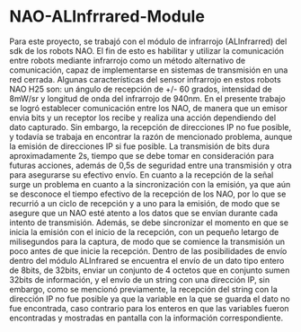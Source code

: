 NAO-ALInfrrared-Module
======================

Para este proyecto, se trabajó con el módulo de infrarrojo (ALInfrarred) del sdk de los robots NAO. El fin de esto es habilitar y utilizar la comunicación entre robots mediante infrarrojo como un método alternativo de comunicación, capaz de implementarse en sistemas de transmisión en una red cerrada. Algunas características del sensor infrarrojo en estos robots NAO H25 son: un ángulo de recepción de +/- 60 grados, intensidad de 8mW/sr y longitud de onda del infrarrojo de 940nm. 
En el presente trabajo se logró establecer comunicación entre los NAO, de manera que un emisor envia bits y un receptor los recibe y realiza una acción dependiendo del dato capturado. Sin embargo, la recepción de direcciones IP no fue posible, y todavía se trabaja en encontrar la razón de mencionado problema, aunque la emisión de direcciones IP si fue posible. 
La transmisión de bits dura aproximadamente 2s, tiempo que se debe tomar en consideración para futuras acciones, además de 0,5s de seguridad entre una transmisión y otra para asegurarse su efectivo envío. En cuanto a la recepción de la señal surge un problema en cuanto a la sincronización con la emisión, ya que aún se desconoce el tiempo efectivo de la recepción de los NAO, por lo que se recurrió a un ciclo de recepción y a uno para la emisión, de modo que se asegure que un NAO esté atento a los datos que se envían durante cada intento de transmisión. Además, se debe sincronizar el momento en que se inicia la emisión con el inicio de la recepción, con un pequeño letargo de milisegundos para la captura, de modo que se comience la transmisión un poco antes de que inicie la recepción. 
Dentro de las posibilidades de envío dentro del módulo ALInfrared se encuentra el envío de un dato tipo entero de 8bits, de 32bits, enviar un conjunto de 4 octetos que en conjunto sumen 32bits de información, y el envío de un string con una dirección IP, sin embargo, como se mencionó previamente, la recepción del string con la dirección IP no fue posible ya que la variable en la que se guarda el dato no fue encontrada, caso contrario para los enteros en que las variables fueron encontradas y mostradas en pantalla con la información correspondiente.

